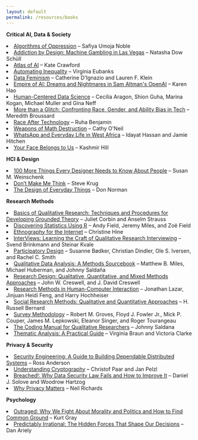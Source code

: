 ```yaml
---
layout: default
permalink: /resources/books
---
```


**Critical AI, Data & Society** 
<li><a href="https://nyupress.org/9781479837243/algorithms-of-oppression/">Algorithms of Oppression</a> – Safiya Umoja Noble</li>
<li><a href="https://www.natashadowschull.org/addiction-by-design/">Addiction by Design: Machine Gambling in Las Vegas</a> – Natasha Dow Schüll</li>
<li><a href="https://katecrawford.net/atlas">Atlas of AI</a> – Kate Crawford</li>
<li><a href="https://us.macmillan.com/books/9781250074317">Automating Inequality</a> – Virginia Eubanks</li>
<li><a href="https://data-feminism.mitpress.mit.edu">Data Feminism</a> – Catherine D'Ignazio and Lauren F. Klein</li>
<li><a href="https://www.penguinrandomhouse.com/books/743569/empire-of-ai-by-karen-hao/">Empire of AI: Dreams and Nightmares in Sam Altman's OpenAI</a> – Karen Hao</li>
<li><a href="https://mitpress.mit.edu/9780262543217/human-centered-data-science/">Human-Centered Data Science</a> – Cecilia Aragon, Shion Guha, Marina Kogan, Michael Muller and Gina Neff</li>
<li><a href="https://mitpress.mit.edu/9780262548328/more-than-a-glitch/">More than a Glitch: Confronting Race, Gender, and Ability Bias in Tech</a> – Meredith Broussard</li>
<li><a href="https://www.ruhabenjamin.com/race-after-technology">Race After Technology</a> – Ruha Benjamin</li>
<li><a href="https://www.penguinrandomhouse.com/books/241363/weapons-of-math-destruction-by-cathy-oneil/">Weapons of Math Destruction</a> – Cathy O'Neil</li>
<li><a href="https://www.amazon.de/-/en/Idayat-Hassan/dp/1350257877">WhatsApp and Everyday Life in West Africa</a> – Idayat Hassan and Jamie Hitchen</li>
<li><a href="https://www.penguinrandomhouse.com/books/691288/your-face-belongs-to-us-by-kashmir-hill/">Your Face Belongs to Us</a> – Kashmir Hill</li>

**HCI & Design**
<li><a href="https://www.goodreads.com/book/show/10778139-100-things-every-designer-needs-to-know-about-people">100 More Things Every Designer Needs to Know About People</a> – Susan M. Weinschenk</li>
<li><a href="https://sensible.com/dont-make-me-think/">Don’t Make Me Think</a> – Steve Krug</li>
<li><a href="https://www.goodreads.com/book/show/840.The_Design_of_Everyday_Things">The Design of Everyday Things</a> – Don Norman</li>

**Research Methods**
<li><a href="https://us.sagepub.com/en-us/nam/basics-of-qualitative-research/book235578">Basics of Qualitative Research: Techniques and Procedures for Developing Grounded Theory</a> – Juliet Corbin and Anselm Strauss</li>
<li><a href="https://uk.sagepub.com/en-gb/eur/discovering-statistics-using-r/book236067">Discovering Statistics Using R</a> – Andy Field, Jeremy Miles, and Zoë Field</li>
<li><a href="https://www.routledge.com/Ethnography-for-the-Internet-Embedded-Embodied-and-Everyday/Hine/p/book/9780857855701?srsltid">Ethnography for the Internet</a> – Christine Hine</li>
<li><a href="https://uk.sagepub.com/en-gb/eur/interviews/book239402">InterViews: Learning the Craft of Qualitative Research Interviewing</a> – Svend Brinkmann and Steinar Kvale </li>
<li><a href="https://link.springer.com/book/10.1007/978-3-031-02235-7">Participatory Design</a> – Susanne Bødker, Christian Dindler, Ole S. Iversen, and Rachel C. Smith</li>
<li><a href="https://www.goodreads.com/book/show/17553771-qualitative-data-analysis">Qualitative Data Analysis: A Methods Sourcebook</a> – Matthew B. Miles, Michael Huberman, and Johnny Saldaña</li>
<li><a href="https://us.sagepub.com/en-us/nam/research-design/book270550">Research Design: Qualitative, Quantitative, and Mixed Methods Approaches</a> – John W. Creswell, and J. David Creswell</li>
<li><a href="https://www.sciencedirect.com/book/9780128053904/research-methods-in-human-computer-interaction">Research Methods in Human-Computer Interaction</a> – Jonathan Lazar, Jinjuan Heidi Feng, and Harry Hochheiser</li>
<li><a href="https://us.sagepub.com/en-us/nam/social-research-methods/book233436">Social Research Methods: Qualitative and Quantitative Approaches</a> – H. Russell Bernard</li>
<li><a href="https://www.wiley.com/en-us/Survey+Methodology-p-9780470465462">Survey Methodology</a> – Robert M. Groves, Floyd J. Fowler Jr., Mick P. Couper, James M. Lepkowski, Eleanor Singer, and Roger Tourangeau </li>
<li><a href="https://collegepublishing.sagepub.com/products/the-coding-manual-for-qualitative-researchers-4-273583">The Coding Manual for Qualitative Researchers</a> – Johnny Saldana</li>
<li><a href="https://us.sagepub.com/en-us/nam/thematic-analysis/book248481">Thematic Analysis: A Practical Guide</a> – Virginia Braun and Victoria Clarke</li>

**Privacy & Security**
<li><a href="https://www.wiley.com/en-us/Security+Engineering%3A+A+Guide+to+Building+Dependable+Distributed+Systems%2C+3rd+Edition-p-9781119642787">Security Engineering: A Guide to Building Dependable Distributed Systems</a> – Ross Anderson</li>
<li><a href="https://link.springer.com/book/10.1007/978-3-642-04101-3">Understanding Cryptography</a> – Christof Paar and Jan Pelzl</li>
<li><a href="https://scholarship.law.bu.edu/books/333/">Breached!: Why Data Security Law Fails and How to Improve It</a> – Daniel J. Solove and Woodrow Hartzog</li>
<li><a href="https://global.oup.com/academic/product/why-privacy-matters-9780190939045?cc=de&lang=en&">Why Privacy Matters</a> – Neil Richards</li>

**Psychology**
<li><a href="https://www.penguinrandomhouse.com/books/714327/outraged-by-kurt-gray/">Outraged: Why We Fight About Morality and Politics and How to Find Common Ground</a> – Kurt Gray</li>
<li><a href="https://predictablyirrational.com">Predictably Irrational: The Hidden Forces That Shape Our Decisions</a> – Dan Ariely</li>

